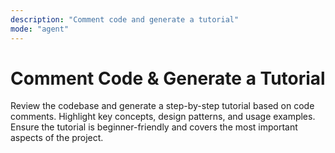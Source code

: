 ```yaml
---
description: "Comment code and generate a tutorial"
mode: "agent"
---
```


# Comment Code & Generate a Tutorial

Review the codebase and generate a step-by-step tutorial based on code comments. Highlight key concepts, design patterns, and usage examples. Ensure the tutorial is beginner-friendly and covers the most important aspects of the project.
